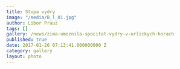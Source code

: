 ```yaml
---
title: Stopa vydry
image: "/media/B_l_01.jpg"
author: Libor Prauz
tags: []
gallery: /news/zima-umoznila-spocitat-vydry-v-orlickych-horach
published: true
date: 2017-01-26 07:13:41.000000000 Z
category: gallery
layout: photo
---
```

